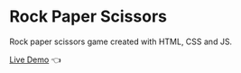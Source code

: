 # Rock Paper Scissors

Rock paper scissors game created with HTML, CSS and JS.

[Live Demo](https://shanpande.github.io/rock-paper-scissors/) :point_left:
